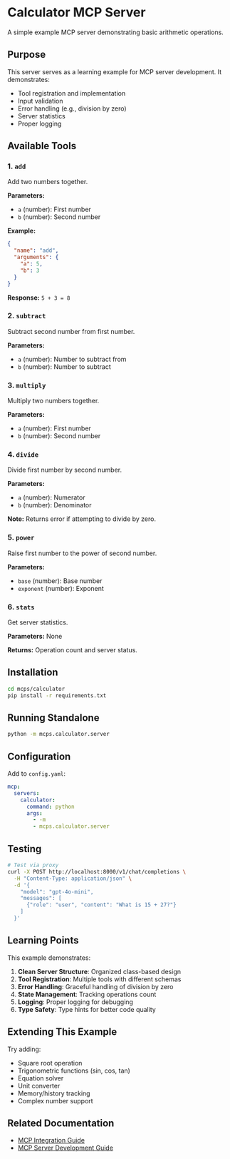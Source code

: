 # Calculator MCP Server

A simple example MCP server demonstrating basic arithmetic operations.

## Purpose

This server serves as a learning example for MCP server development. It demonstrates:

- Tool registration and implementation
- Input validation
- Error handling (e.g., division by zero)
- Server statistics
- Proper logging

## Available Tools

### 1. `add`
Add two numbers together.

**Parameters:**
- `a` (number): First number
- `b` (number): Second number

**Example:**
```json
{
  "name": "add",
  "arguments": {
    "a": 5,
    "b": 3
  }
}
```

**Response:** `5 + 3 = 8`

### 2. `subtract`
Subtract second number from first number.

**Parameters:**
- `a` (number): Number to subtract from
- `b` (number): Number to subtract

### 3. `multiply`
Multiply two numbers together.

**Parameters:**
- `a` (number): First number
- `b` (number): Second number

### 4. `divide`
Divide first number by second number.

**Parameters:**
- `a` (number): Numerator
- `b` (number): Denominator

**Note:** Returns error if attempting to divide by zero.

### 5. `power`
Raise first number to the power of second number.

**Parameters:**
- `base` (number): Base number
- `exponent` (number): Exponent

### 6. `stats`
Get server statistics.

**Parameters:** None

**Returns:** Operation count and server status.

## Installation

```bash
cd mcps/calculator
pip install -r requirements.txt
```

## Running Standalone

```bash
python -m mcps.calculator.server
```

## Configuration

Add to `config.yaml`:

```yaml
mcp:
  servers:
    calculator:
      command: python
      args:
        - -m
        - mcps.calculator.server
```

## Testing

```bash
# Test via proxy
curl -X POST http://localhost:8000/v1/chat/completions \
  -H "Content-Type: application/json" \
  -d '{
    "model": "gpt-4o-mini",
    "messages": [
      {"role": "user", "content": "What is 15 + 27?"}
    ]
  }'
```

## Learning Points

This example demonstrates:

1. **Clean Server Structure**: Organized class-based design
2. **Tool Registration**: Multiple tools with different schemas
3. **Error Handling**: Graceful handling of division by zero
4. **State Management**: Tracking operations count
5. **Logging**: Proper logging for debugging
6. **Type Safety**: Type hints for better code quality

## Extending This Example

Try adding:
- Square root operation
- Trigonometric functions (sin, cos, tan)
- Equation solver
- Unit converter
- Memory/history tracking
- Complex number support

## Related Documentation

- [MCP Integration Guide](../../docs/MCP_INTEGRATION.md)
- [MCP Server Development Guide](../../docs/MCP_SERVER_DEVELOPMENT.md)
